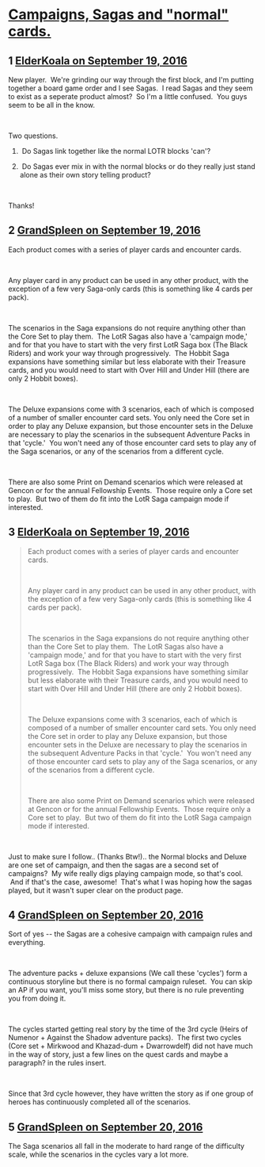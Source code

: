 # [Campaigns, Sagas and &quot;normal&quot; cards.](https://community.fantasyflightgames.com/topic/230463-campaigns-sagas-and-normal-cards/)

## 1 [ElderKoala on September 19, 2016](https://community.fantasyflightgames.com/topic/230463-campaigns-sagas-and-normal-cards/?do=findComment&comment=2421117)

New player.  We're grinding our way through the first block, and I'm putting together a board game order and I see Sagas.  I read Sagas and they seem to exist as a seperate product almost?  So I'm a little confused.  You guys seem to be all in the know.

 

Two questions.

1.  Do Sagas link together like the normal LOTR blocks 'can'?  

2.  Do Sagas ever mix in with the normal blocks or do they really just stand alone as their own story telling product? 

 

Thanks!

## 2 [GrandSpleen on September 19, 2016](https://community.fantasyflightgames.com/topic/230463-campaigns-sagas-and-normal-cards/?do=findComment&comment=2421550)

Each product comes with a series of player cards and encounter cards.  

 

Any player card in any product can be used in any other product, with the exception of a few very Saga-only cards (this is something like 4 cards per pack).

 

The scenarios in the Saga expansions do not require anything other than the Core Set to play them.  The LotR Sagas also have a 'campaign mode,' and for that you have to start with the very first LotR Saga box (The Black Riders) and work your way through progressively.  The Hobbit Saga expansions have something similar but less elaborate with their Treasure cards, and you would need to start with Over Hill and Under Hill (there are only 2 Hobbit boxes).

 

The Deluxe expansions come with 3 scenarios, each of which is composed of a number of smaller encounter card sets. You only need the Core set in order to play any Deluxe expansion, but those encounter sets in the Deluxe are necessary to play the scenarios in the subsequent Adventure Packs in that 'cycle.'  You won't need any of those encounter card sets to play any of the Saga scenarios, or any of the scenarios from a different cycle.

 

There are also some Print on Demand scenarios which were released at Gencon or for the annual Fellowship Events.  Those require only a Core set to play.  But two of them do fit into the LotR Saga campaign mode if interested.

## 3 [ElderKoala on September 19, 2016](https://community.fantasyflightgames.com/topic/230463-campaigns-sagas-and-normal-cards/?do=findComment&comment=2421555)

> Each product comes with a series of player cards and encounter cards.  
> 
>  
> 
> Any player card in any product can be used in any other product, with the exception of a few very Saga-only cards (this is something like 4 cards per pack).
> 
>  
> 
> The scenarios in the Saga expansions do not require anything other than the Core Set to play them.  The LotR Sagas also have a 'campaign mode,' and for that you have to start with the very first LotR Saga box (The Black Riders) and work your way through progressively.  The Hobbit Saga expansions have something similar but less elaborate with their Treasure cards, and you would need to start with Over Hill and Under Hill (there are only 2 Hobbit boxes).
> 
>  
> 
> The Deluxe expansions come with 3 scenarios, each of which is composed of a number of smaller encounter card sets. You only need the Core set in order to play any Deluxe expansion, but those encounter sets in the Deluxe are necessary to play the scenarios in the subsequent Adventure Packs in that 'cycle.'  You won't need any of those encounter card sets to play any of the Saga scenarios, or any of the scenarios from a different cycle.
> 
>  
> 
> There are also some Print on Demand scenarios which were released at Gencon or for the annual Fellowship Events.  Those require only a Core set to play.  But two of them do fit into the LotR Saga campaign mode if interested.

 

Just to make sure I follow.. (Thanks Btw!).. the Normal blocks and Deluxe are one set of campaign, and then the sagas are a second set of campaigns?  My wife really digs playing campaign mode, so that's cool.  And if that's the case, awesome!  That's what I was hoping how the sagas played, but it wasn't super clear on the product page.

## 4 [GrandSpleen on September 20, 2016](https://community.fantasyflightgames.com/topic/230463-campaigns-sagas-and-normal-cards/?do=findComment&comment=2421955)

Sort of yes -- the Sagas are a cohesive campaign with campaign rules and everything.

 

The adventure packs + deluxe expansions (We call these 'cycles') form a continuous storyline but there is no formal campaign ruleset.  You can skip an AP if you want, you'll miss some story, but there is no rule preventing you from doing it.

 

The cycles started getting real story by the time of the 3rd cycle (Heirs of Numenor + Against the Shadow adventure packs).  The first two cycles (Core set + Mirkwood and Khazad-dum + Dwarrowdelf) did not have much in the way of story, just a few lines on the quest cards and maybe a paragraph? in the rules insert.  

 

Since that 3rd cycle however, they have written the story as if one group of heroes has continuously completed all of the scenarios.

## 5 [GrandSpleen on September 20, 2016](https://community.fantasyflightgames.com/topic/230463-campaigns-sagas-and-normal-cards/?do=findComment&comment=2421958)

The Saga scenarios all fall in the moderate to hard range of the difficulty scale, while the scenarios in the cycles vary a lot more.

